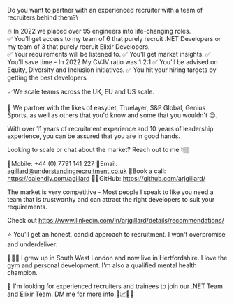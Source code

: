 Do you want to partner with an experienced recruiter with a team of recruiters behind them?\

🔥 In 2022 we placed over 95 engineers into life-changing roles.\
✅ You'll get access to my team of 6 that purely recruit .NET Developers or my team of 3 that purely recruit Elixir Developers.\
✅ Your requirements will be listened to.
✅ You'll get market insights.
✅ You'll save time - In 2022 My CV:IV ratio was 1.2:1
✅ You'll be advised on Equity, Diversity and Inclusion initiatives.
✅ You hit your hiring targets by getting the best developers

📈We scale teams across the UK, EU and US scale.

🤝 We partner with the likes of easyJet, Truelayer, S&P Global, Genius Sports, as well as others that you'd know and some that you wouldn't 😉.

With over 11 years of recruitment experience and 10 years of leadership experience, you can be assured that you are in good hands.

Looking to scale or chat about the market? Reach out to me 👇🏽

📱Mobile: +44 (0) 7791 141 227
📧Email: agillard@understandingrecruitment.co.uk
📆Book a call: https://calendly.com/agillard
👨‍💻GitHub: https://github.com/arjgillard/

The market is very competitive - Most people I speak to like you need a team that is trustworthy and can attract the right developers to suit your requirements.

Check out https://www.linkedin.com/in/arjgillard/details/recommendations/ 

⭐️ You'll get an honest, candid approach to recruitment. I won't overpromise and underdeliver.

🙋🏽‍♂️ I grew up in South West London and now live in Hertfordshire. I love the gym and personal development. I'm also a qualified mental health champion.

🚀 I'm looking for experienced recruiters and trainees to join our .NET Team and Elixir Team. DM me for more info.🚀📈🔥🤝
